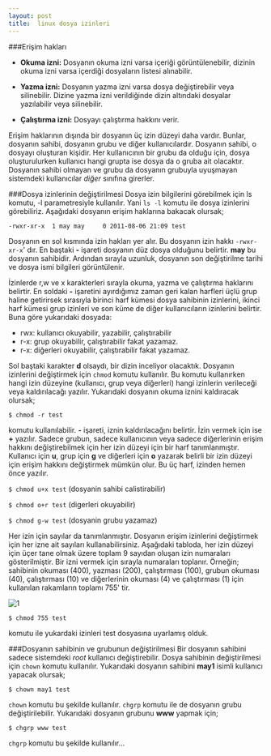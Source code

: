 ```yaml
---
layout: post
title:  linux dosya izinleri
---
```

###Erişim hakları

- **Okuma izni:** Dosyanın okuma izni varsa içeriği görüntülenebilir, dizinin okuma izni varsa içerdiği dosyaların listesi alınabilir.

- **Yazma izni:** Dosyanın yazma izni varsa dosya değiştirebilir veya silinebilir. Dizine yazma izni verildiğinde dizin altındaki dosyalar yazılabilir veya silinebilir.

- **Çalıştırma izni:** Dosyayı çalıştırma hakkını verir.

Erişim haklarının dışında bir dosyanın üç izin düzeyi daha vardır. Bunlar,
dosyanın sahibi, dosyanın grubu ve diğer kullanıcılardır. Dosyanın sahibi, o
dosyayı oluşturan kişidir. Her kullanıcının bir grubu da olduğu için, dosya
oluşturulurken kullanıcı hangi grupta ise dosya da o gruba ait olacaktır.
Dosyanın sahibi olmayan ve grubu da dosyanın grubuyla uyuşmayan sistemdeki
kullanıcılar *diğer* sınıfına girerler.

###Dosya izinlerinin değiştirilmesi
Dosya izin bilgilerini görebilmek için ls komutu, -l parametresiyle kullanılır.
Yani `ls -l` komutu ile dosya izinlerini görebiliriz. Aşağıdaki dosyanın erişim
haklarına bakacak olursak;

`-rwxr-xr-x  1 may may     0 2011-08-06 21:09 test`

Dosyanın en sol kısmında izin hakları yer alır. Bu dosyanın izin hakkı
`-rwxr-xr-x`' dır. En baştaki **-** işareti dosyanın düz dosya olduğunu belirtir.
**may** bu dosyanın sahibidir. Ardından sırayla uzunluk, dosyanın son değiştirilme tarihi
ve dosya ismi bilgileri görüntülenir.

İzinlerde  r,w ve x karakterleri sırayla okuma, yazma ve çalıştırma haklarını
belirtir. En soldaki **-** işaretini ayırdığımız zaman geri kalan harfleri üçlü 
grup haline getirirsek sırasıyla birinci harf kümesi dosya
sahibinin izinlerini, ikinci harf kümesi grup izinleri ve son küme de diğer
kullanıcıların izinlerini belirtir. Buna göre yukarıdaki dosyada:

- rwx: kullanıcı okuyabilir, yazabilir, çalıştırabilir
- r-x: grup okuyabilir, çalıştırabilir fakat yazamaz.
- r-x: diğerleri okuyabilir, çalıştırabilir fakat yazamaz.

Sol baştaki karakter **d** olsaydı, bir dizin inceliyor olacaktık.
Dosyanın izinlerini değiştirmek için `chmod` komutu kullanılır. Bu komutu
kullanırken hangi izin düzeyine (kullanıcı, grup veya diğerleri) hangi izinlerin
verileceği veya kaldırılacağı yazılır. Yukarıdaki dosyanın okuma iznini kaldıracak olursak;

	$ chmod -r test

komutu kullanılabilir. **-** işareti, iznin kaldırılacağını belirtir. İzin vermek için ise **+** yazılır.
Sadece grubun, sadece kullanıcının veya sadece diğerlerinin erişim hakkını
değiştirebilmek için her izin düzeyi için bir harf tanımlanmıştır. Kullanıcı
için **u**, grup için **g** ve diğerleri için **o** yazarak belirli bir izin düzeyi
için erişim hakkını değiştirmek mümkün olur. Bu üç harf, izinden hemen önce
yazılır.

`$ chmod u+x test`            (dosyanin sahibi calistirabilir)

`$ chmod o+r test`            (digerleri okuyabilir)

`$ chmod g-w test`            (dosyanin grubu yazamaz)

Her izin için sayılar da tanımlanmıştır. Dosyanın erişim izinlerini değiştirmek için 
her izne ait sayıları kullanabilirsiniz. Aşağıdaki tabloda, her izin düzeyi için üçer tane
olmak üzere toplam 9 sayıdan oluşan izin numaraları gösterilmiştir. Bir izni
vermek için sırayla numaraları toplanır. Örneğin; sahibinin okuması (400),
yazması (200), çalıştırması (100), grubun okuması (40), çalıştırması (10) ve
diğerlerinin okuması (4) ve çalıştırması (1) için kullanılan rakamların toplamı
755' tir.

![1](http://maydogan.me/file/izinler.png)

	$ chmod 755 test

komutu ile yukardaki izinleri test dosyasına uyarlamış olduk.

###Dosyanın sahibinin ve grubunun değiştirilmesi
Bir dosyanın sahibini sadece sistemdeki *root* kullanıcı değiştirebilir. Dosya
sahibinin değiştirilmesi için `chown` komutu kullanılır. Yukarıdaki dosyanın
sahibini **may1** isimli kullanıcı yapacak olursak;

	$ chown may1 test

`chown` komutu bu şekilde kullanılır. `chgrp` komutu ile de dosyanın grubu
değiştirilebilir. Yukarıdaki dosyanın grubunu **www** yapmak için;

	$ chgrp www test

`chgrp` komutu bu şekilde kullanılır...

